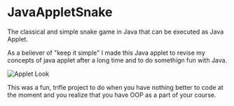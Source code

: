 # JavaAppletSnake
The classical and simple snake game in Java that can be executed as Java Applet.

As a believer of "keep it simple" I made this Java applet to revise my concepts of java applet after a long time and to do somethign fun with Java. 

![Applet Look](https://user-images.githubusercontent.com/41565823/47063504-8c7f5c00-d1db-11e8-99db-5ee44d6b453a.png)

This was a fun, trifle project to do when you have nothing better to code at the moment and you realize that you have OOP as a part of your course.
